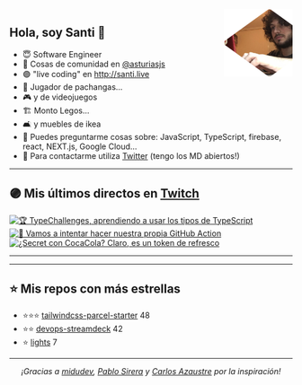 <img height="120" align="right" src="./.github/avatar.png" />

## Hola, soy Santi 🚀

- 😇 Software Engineer
- 📅 Cosas de comunidad en [@asturiasjs](https://twitter.com/asturiasjs)
- 🟣 "live coding" en http://santi.live 
- 🏀 Jugador de pachangas...
- 🎮 y de videojuegos 
- 🏗 Monto Legos...
- 🛋 y muebles de ikea 
- 🤔 Puedes preguntarme cosas sobre: JavaScript, TypeScript, firebase, react, NEXT.js, Google Cloud...
- 📝 Para contactarme utiliza [Twitter](https://twitter.com/SantiMA10b) (tengo los MD abiertos!)

---

## 🟣 Mis últimos directos en [Twitch](http://santi.live)

<a href='https://www.twitch.tv/videos/1014488097' target='_blank'>
<img width='30%' src='https://static-cdn.jtvnw.net/cf_vods/d1m7jfoe9zdc1j/d4d7d87c6734d4b83811_santima10_41749208957_1620411998/thumb/thumb0-320x180.jpg' alt='🏆 TypeChallenges, aprendiendo a usar los tipos de TypeScript' />
</a><a href='https://www.twitch.tv/videos/1006312000' target='_blank'>
<img width='30%' src='https://static-cdn.jtvnw.net/cf_vods/d2nvs31859zcd8/f50c4919a4429fbc05a2_santima10_42465931278_1619808041/thumb/thumb0-320x180.jpg' alt='🚀 Vamos a intentar hacer nuestra propia GitHub Action' />
</a><a href='https://www.twitch.tv/videos/623745130' target='_blank'>
<img width='30%' src='https://static-cdn.jtvnw.net/cf_vods/d2nvs31859zcd8/ee0ed741dfc7224e0ecc_santima10_94848502371_6523947211/thumb/custom-229ab2a5-41db-4c43-82f1-ecfe95337543-320x180.png' alt='¿Secret con CocaCola? Claro, es un token de refresco' />
</a>

---

---

## ⭐️ Mis repos con más estrellas

- ⭐️⭐️⭐️ [tailwindcss-parcel-starter](https://github.com/SantiMA10/tailwindcss-parcel-starter) 48
- ⭐️⭐️ [devops-streamdeck](https://github.com/SantiMA10/devops-streamdeck) 42
- ⭐️ [lights](https://github.com/streamdevs/lights) 7

---

<p align="center">
<i>¡Gracias a <a href="https://github.com/midudev" target="_blank"> midudev</a>, <a href="https://github.com/pablosirera" taget="_blank">Pablo Sirera</a> y <a href="https://github.com/carlosazaustre" target="_blank">Carlos Azaustre</a> por la inspiración!</i>
</p>
